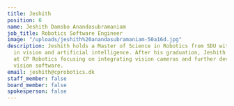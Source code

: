 ```yaml
---
title: Jeshith
position: 6
name: Jeshith Damsbo Anandasubramaniam
job_title: Robotics Software Engineer
image: "/uploads/jeshith%20anandasubramaniam-50a16d.jpg"
description: Jeshith holds a Master of Science in Robotics from SDU with specialty
  in vision and artificial intelligence. After his graduation, Jeshith has been working
  at CP Robotics focusing on integrating vision cameras and further developing the
  vision software.
email: jeshith@cprobotics.dk
staff_member: false
board_member: false
spokesperson: false
---
```


